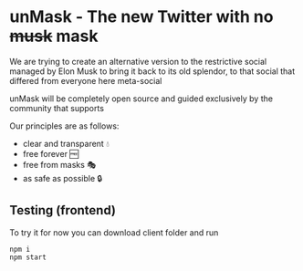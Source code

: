 # unMask - The new Twitter with no ~~musk~~ mask
We are trying to create an alternative version to the restrictive social managed by Elon Musk to bring it back to its old splendor, to that social that differed from everyone here meta-social

unMask will be completely open source and guided exclusively by the community that supports 

Our principles are as follows:
- clear and transparent 💧
- free forever 🆓
- free from masks 🎭
- as safe as possible 🔒

## Testing (frontend)
To try it for now you can download client folder and run
```
npm i
npm start
```

